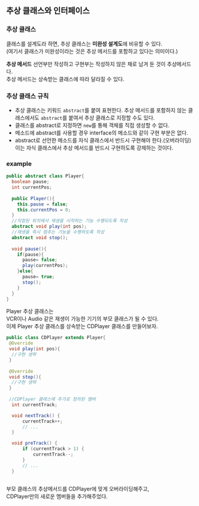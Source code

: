 ## 추상 클래스와 인터페이스

### 추상 클래스

클래스를 설계도라 하면, 추상 클래스는 **미완성 설계도**에 비유할 수 있다.  
(여기서 클래스가 미완성이라는 것은 추상 메서드를 포함하고 있다는 의미이다.)

**추상 메서드**
선언부만 작성하고 구현부는 작성하지 않은 채로 남겨 둔 것이 추상메서드다.  
추상 메서드는 상속받는 클래스에 따라 달라질 수 있다.

### 추상 클래스 규칙
- 추상 클래스는 키워드 `abstract`를 붙여 표현한다.
  추상 메서드를 포함하지 않는 클래스에서도 `abstract`를 붙여서 추상 클래스로 지정할 수도 있다.
- 클래스를 abstract로 지정하면 `new`를 통해 객체를 직접 생성할 수 없다.
- 메소드에 abstract를 사용할 경우 interface의 메소드와 같이 구현 부분은 없다.
- abstract로 선언한 메소드를 자식 클래스에서 반드시 구현해야 한다.(오버라이딩)  
  이는 자식 클래스에서 추상 메서드를 반드시 구현하도록 강제하는 것이다.


### example
```java
public abstract class Player{
  boolean pause;
  int currentPos;
  
  public Player(){
    this.pause = false;
    this.currentPos = 0;
  }
  //지정된 위치에서 재생을 시작하는 기능 수행되도록 작성
  abstract void play(int pos);
  //재생을 즉시 멈추는 기능을 수행하도록 작성
  abstract void stop();
  
  void pause(){
    if(pause){
      pause= false;
      play(currentPos);
    }else{
      pause= true;
      stop();
    }    
  }  
}
```

Player 추상 클래스는  
VCR이나 Audio 같은 재생이 가능한 기기의 부모 클래스가 될 수 있다.  
이제 Player 추상 클래스를 상속받는 CDPlayer 클래스를 만들어보자.

```java
public class CDPlayer extends Player{
 @Override
 void play(int pos){
  //구현 생략
 }
 
 @Override
 void stop(){
  //구현 생략
 }
 
 //CDPlayer 클래스에 추가로 정의된 멤버
  int currentTrack;

  void nextTrack() {
      currentTrack++;
      // ...
  }

  void preTrack() {
      if (currentTrack > 1) {
          currentTrack--;
      }
      // ...
  }
 
```

부모 클래스의 추상메서드를 CDPlayer에 맞게 오버라이딩해주고,  
CDPlayer만의 새로운 멤버들을 추가해주었다.
